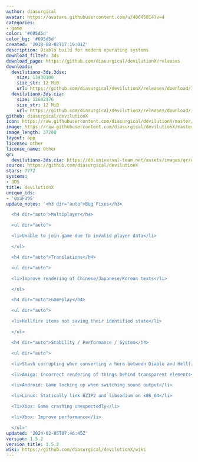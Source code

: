 ```yaml
---
author: diasurgical
avatar: https://avatars.githubusercontent.com/u/40645014?v=4
categories:
- game
color: '#695d5d'
color_bg: '#695d5d'
created: '2018-08-02T17:19:01Z'
description: Diablo build for modern operating systems
download_filter: 3ds
download_page: https://github.com/diasurgical/devilutionX/releases
downloads:
  devilutionx-3ds.3dsx:
    size: 13430100
    size_str: 12 MiB
    url: https://github.com/diasurgical/devilutionX/releases/download/1.5.2/devilutionx-3ds.3dsx
  devilutionx-3ds.cia:
    size: 12682176
    size_str: 12 MiB
    url: https://github.com/diasurgical/devilutionX/releases/download/1.5.2/devilutionx-3ds.cia
github: diasurgical/devilutionX
icon: https://raw.githubusercontent.com/diasurgical/devilutionX/master/Packaging/ctr/icon.png
image: https://raw.githubusercontent.com/diasurgical/devilutionX/master/Packaging/ctr/banner.png
image_length: 37280
layout: app
license: other
license_name: Other
qr:
  devilutionx-3ds.cia: https://db.universal-team.net/assets/images/qr/devilutionx-3ds-cia.png
source: https://github.com/diasurgical/devilutionX
stars: 7772
systems:
- 3DS
title: devilutionX
unique_ids:
- '0x3F395'
update_notes: '<h3 dir="auto">Bug Fixes</h3>

  <h4 dir="auto">Multiplayer</h4>

  <ul dir="auto">

  <li>Unable to join game due to invalid player data</li>

  </ul>

  <h4 dir="auto">Translations</h4>

  <ul dir="auto">

  <li>Improve rendering of Chinese/Japanese/Korean texts</li>

  </ul>

  <h4 dir="auto">Gameplay</h4>

  <ul dir="auto">

  <li>Hellfire items not saving their identified state</li>

  </ul>

  <h4 dir="auto">Stability / Performance / System</h4>

  <ul dir="auto">

  <li>Stash corrupting when converting a hero between Diablo and Hellfire</li>

  <li>Amiga: Incorrect rendering of things behind transparent elements</li>

  <li>Android: Game locking up when switching sound output</li>

  <li>Linux: Statically link BZIP2 and libsodium on x86_64</li>

  <li>Xbox: Game crashing unexpectedly</li>

  <li>Xbox: Improve performance</li>

  </ul>'
updated: '2024-02-05T07:46:45Z'
version: 1.5.2
version_title: 1.5.2
wiki: https://github.com/diasurgical/devilutionX/wiki
---
```

